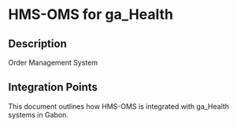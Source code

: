 # HMS-OMS for ga_Health

## Description

Order Management System

## Integration Points

This document outlines how HMS-OMS is integrated with ga_Health systems in Gabon.
